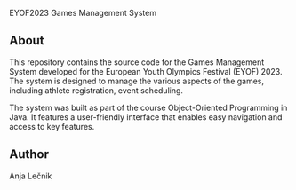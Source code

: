 EYOF2023 Games Management System

<h2> About </h2>
This repository contains the source code for the Games Management System developed for the European Youth Olympics Festival (EYOF) 2023. The system is designed to manage the various aspects of the games, including athlete registration, event scheduling.

The system was built as part of the course Object-Oriented Programming in Java. It features a user-friendly interface that enables easy navigation and access to key features.

<h2>Author</h2>
Anja Lečnik
